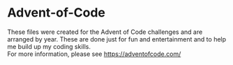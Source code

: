 # Advent-of-Code

These files were created for the Advent of Code challenges and are arranged by year.   These are done just for fun and entertainment and to help me build up my coding skills.  
For more information, please see https://adventofcode.com/
